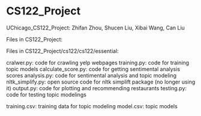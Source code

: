 # CS122_Project
UChicago_CS122_Project: Zhifan Zhou, Shucen Liu, Xibai Wang, Can Liu

Files in CS122_Project:


Files in CS122_Project/cs122/cs122/essential:

cralwer.py: code for crawling yelp webpages
training.py: code for training topic models
calculate_score.py: code for getting sentimental analysis scores
analysis.py: code for sentimental analysis and topic modeling
nltk_simplify.py: open source code for nltk simplift package (no longer using it)
output.py: code for plotting and recommending restaurants
testing.py: code for testing topic modelings

training.csv: training data for topic modeling
model.csv: topic models

